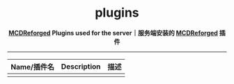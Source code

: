 <h1 align="center">plugins</h1>

<p align="center"> 
  <b><a href="https://github.com/Fallen-Breath/MCDReforged">MCDReforged</a> Plugins used for the server｜服务端安装的 <a href="https://github.com/Fallen-Breath/MCDReforged">MCDReforged</a> 插件</b>
</p>

------

| Name/插件名 | Description | 描述 |
|-------------|-------------|------|
|             |             |      |
